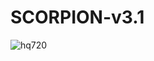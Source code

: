 # SCORPION-v3.1
![hq720](https://github.com/torlands1/scropion-v3/assets/77310265/71fff763-8b0d-4ab2-bd71-4eab6d4f912d)
